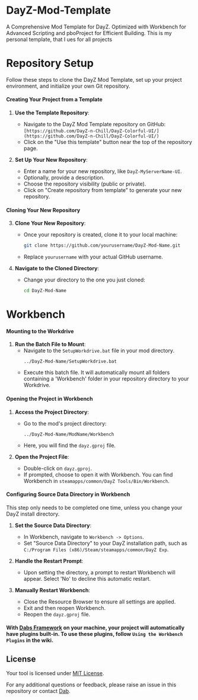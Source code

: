 # DayZ-Mod-Template

A Comprehensive Mod Template for DayZ. Optimized with Workbench for Advanced Scripting and pboProject for Efficient Building.
This is my personal template, that I ues for all projects

# Repository Setup

Follow these steps to clone the DayZ Mod Template, set up your project environment, and initialize your own Git repository.

#### Creating Your Project from a Template

1. **Use the Template Repository**:
   - Navigate to the DayZ Mod Template repository on GitHub: `[https://github.com/DayZ-n-Chill/DayZ-Colorful-UI/](https://github.com/DayZ-n-Chill/DayZ-Colorful-UI/)`
   - Click on the "Use this template" button near the top of the repository page.

2. **Set Up Your New Repository**:
   - Enter a name for your new repository, like `DayZ-MyServerName-UI`.
   - Optionally, provide a description.
   - Choose the repository visibility (public or private).
   - Click on "Create repository from template" to generate your new repository.

#### Cloning Your New Repository

3. **Clone Your New Repository**:
   - Once your repository is created, clone it to your local machine:
     ```bash
     git clone https://github.com/yourusername/DayZ-Mod-Name.git
     ```
   - Replace `yourusername` with your actual GitHub username.

4. **Navigate to the Cloned Directory**:
   - Change your directory to the one you just cloned:
     ```bash
     cd DayZ-Mod-Name
     ```
# Workbench

#### Mounting to the Workdrive

1. **Run the Batch File to Mount**:
   - Navigate to the `SetupWorkdrive.bat` file in your mod directory.
     ```
     ../DayZ-Mod-Name/SetupWorkdrive.bat 
     ```
   - Execute this batch file. It will automatically mount all folders containing a 'Workbench' folder in your repository directory to your Workdrive.

#### Opening the Project in Workbench

1. **Access the Project Directory**:
   - Go to the mod's project directory:
     ```
     ../DayZ-Mod-Name/ModName/Workbench
     ```
   - Here, you will find the `dayz.gproj` file.

2. **Open the Project File**:
   - Double-click on `dayz.gproj`.
   - If prompted, choose to open it with Workbench. You can find Workbench in `steamapps/common/DayZ Tools/Bin/Workbench`.

#### Configuring Source Data Directory in Workbench

This step only needs to be completed one time, unless you change your DayZ install directory.

1. **Set the Source Data Directory**:
   - In Workbench, navigate to `Workbench -> Options`.
   - Set "Source Data Directory" to your DayZ installation path, such as `C:/Program Files (x86)/Steam/steamapps/common/DayZ Exp`.

2. **Handle the Restart Prompt**:
   - Upon setting the directory, a prompt to restart Workbench will appear. Select 'No' to decline this automatic restart.

3. **Manually Restart Workbench**:
   - Close the Resource Browser to ensure all settings are applied.
   - Exit and then reopen Workbench.
   - Reopen the `dayz.gproj` file.


#### With [Dabs Framework](https://github.com/InclementDab/DayZ-Dabs-Framework) on your machine, your project will automatically have plugins built-in. To use these plugins, follow `Using the Workbench Plugins` in the wiki.


## License

Your tool is licensed under [MIT License](LICENSE.md).

For any additional questions or feedback, please raise an issue in this repository or contact [Dab](mailto:inclementdab@gmail.com).
